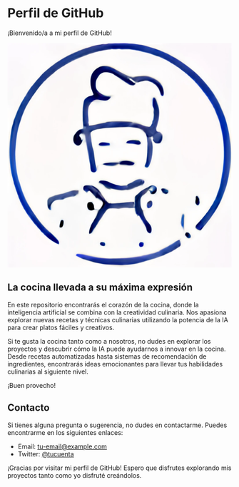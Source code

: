 # Perfil de GitHub

¡Bienvenido/a a mi perfil de GitHub!

![Imagen centrada](descarga.jpg)

## La cocina llevada a su máxima expresión

En este repositorio encontrarás el corazón de la cocina, donde la inteligencia artificial se combina con la creatividad culinaria. Nos apasiona explorar nuevas recetas y técnicas culinarias utilizando la potencia de la IA para crear platos fáciles y creativos.

Si te gusta la cocina tanto como a nosotros, no dudes en explorar los proyectos y descubrir cómo la IA puede ayudarnos a innovar en la cocina. Desde recetas automatizadas hasta sistemas de recomendación de ingredientes, encontrarás ideas emocionantes para llevar tus habilidades culinarias al siguiente nivel.

¡Buen provecho!

## Contacto

Si tienes alguna pregunta o sugerencia, no dudes en contactarme. Puedes encontrarme en los siguientes enlaces:

- Email: tu-email@example.com
- Twitter: [@tucuenta](https://twitter.com/?lang=esa)

¡Gracias por visitar mi perfil de GitHub! Espero que disfrutes explorando mis proyectos tanto como yo disfruté creándolos.
